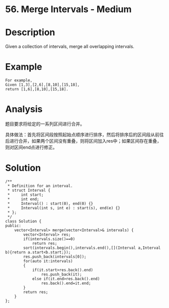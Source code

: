 # 56. Merge Intervals - Medium

# Description
Given a collection of intervals, merge all overlapping intervals.

# Example
```
For example,
Given [1,3],[2,6],[8,10],[15,18],
return [1,6],[8,10],[15,18].
```

# Analysis
题目要求将给定的一系列区间进行合并。

具体做法：首先将区间段按照起始点顺序进行排序，然后将排序后的区间段从前往后进行合并，如果两个区间没有重叠，则将区间加入res中；如果区间存在重叠，则对区间end点进行修正。

# Solution
```
/**
 * Definition for an interval.
 * struct Interval {
 *     int start;
 *     int end;
 *     Interval() : start(0), end(0) {}
 *     Interval(int s, int e) : start(s), end(e) {}
 * };
 */
class Solution {
public:
    vector<Interval> merge(vector<Interval>& intervals) {
        vector<Interval> res;
        if(intervals.size()==0)
            return res;
        sort(intervals.begin(),intervals.end(),[](Interval a,Interval b){return a.start<b.start;});
        res.push_back(intervals[0]);
        for(auto it:intervals)
        {
            if(it.start>res.back().end)
                res.push_back(it);
            else if(it.end>res.back().end)
                res.back().end=it.end;
        }
        return res;
    }
};
```
